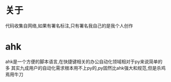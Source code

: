 # 关于
代码收集自网络,如果有署名标注,只有署名我自己的是我个人创作

# ahk
ahk是一个方便的脚本语言,在快捷键相关的办公自动化领域相对于py来说简单的多
其实九成用户的自动化需求根本用不上py的,py固然比ahk强大和规范,但是杀鸡焉用牛刀

